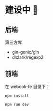 # 建设中 🔨

## 后端

第三方库
* gin-gonic/gin
* dlclark/regexp2

## 前端
在 webook-fe 目录下：

`npm install`

`npm run dev`